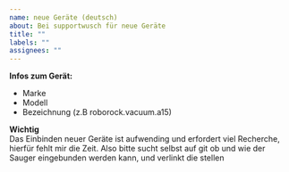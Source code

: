 ```yaml
---
name: neue Geräte (deutsch)
about: Bei supportwusch für neue Geräte
title: ""
labels: ""
assignees: ""
---
```


**Infos zum Gerät:**

-   Marke
-   Modell
-   Bezeichnung (z.B roborock.vacuum.a15)

**Wichtig**  
Das Einbinden neuer Geräte ist aufwending und erfordert viel Recherche,
hierfür fehlt mir die Zeit. Also bitte sucht selbst auf git ob und wie der Sauger eingebunden werden kann,
und verlinkt die stellen
